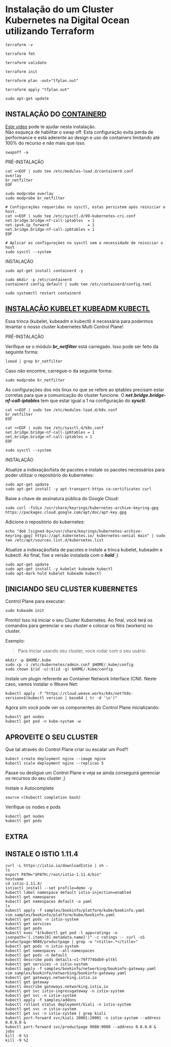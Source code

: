# Instalação do um Cluster Kubernetes na Digital Ocean utilizando Terraform

```
terraform -v
```
```
terraform fmt
```
```
terraform validate
```

```
terraform init
```

```
terraform plan -out="tfplan.out"
```
```
terraform apply "tfplan.out"
```

```console
sudo apt-get update
```

## INSTALAÇÃO DO [CONTAINERD](https://kubernetes.io/docs/setup/production-environment/container-runtimes/)
[Este vídeo](https://www.youtube.com/watch?v=DXw6NODrIpc) pode te ajudar nesta instalação.  
Não esqueça de habilitar o swap off. Esta configuração evita perda de performance e está aderente ao design e uso de containers limitando até 100% do recurso e não mais que isso. 

```console
swapoff -a

```

PRÉ-INSTALAÇÃO  

```console
cat <<EOF | sudo tee /etc/modules-load.d/containerd.conf
overlay
br_netfilter
EOF

sudo modprobe overlay
sudo modprobe br_netfilter

# Configurações requeridas no sysctl, estas persistem após reiniciar o host.
cat <<EOF | sudo tee /etc/sysctl.d/99-kubernetes-cri.conf
net.bridge.bridge-nf-call-iptables  = 1
net.ipv4.ip_forward                 = 1
net.bridge.bridge-nf-call-ip6tables = 1
EOF

# Aplicar as configurações no sysctl sem a necessidade de reiniciar o host
sudo sysctl --system
```
INSTALAÇÃO  

```console
sudo apt-get install containerd -y
	
sudo mkdir -p /etc/containerd
containerd config default | sudo tee /etc/containerd/config.toml

sudo systemctl restart containerd
```
## [INSTALAÇÃO KUBELET KUBEADM KUBECTL](https://kubernetes.io/docs/setup/production-environment/tools/kubeadm/install-kubeadm/)

Essa trinca (kubelet, kubeadm e kubectl) é necessária para podermos levantar o nosso cluster kubernetes Multi Control Plane!

PRÉ-INSTALAÇÃO  

Verifique se o módulo ***br_netfilter*** está carregado. Isso pode ser feito da seguinte forma:

```console
lsmod | grep br_netfilter
```

Caso não encontre, carregue-o da seguinte forma:
```console
sudo modprobe br_netfilter
```
As configurações dos nós linux no que se refere ao iptables precisam estar corretas para que a comunicação do cluster funcione. O ***net.bridge.bridge-nf-call-iptables*** tem que estar igual a 1 na configuração do ***sysctl***. 

```console
cat <<EOF | sudo tee /etc/modules-load.d/k8s.conf
br_netfilter
EOF

cat <<EOF | sudo tee /etc/sysctl.d/k8s.conf
net.bridge.bridge-nf-call-ip6tables = 1
net.bridge.bridge-nf-call-iptables = 1
EOF

sudo sysctl --system
```  
INSTALAÇÃO  

Atualize a indexação/lista de pacotes e instale os pacotes necessários para poder utilizar o repositório do kubernetes:

```console
sudo apt-get update
sudo apt-get install -y apt-transport-https ca-certificates curl
```  

Baixe a chave de assinatura pública do Google Cloud:
```console
sudo curl -fsSLo /usr/share/keyrings/kubernetes-archive-keyring.gpg https://packages.cloud.google.com/apt/doc/apt-key.gpg
```

Adicione o repositório do kubernetes:
```console
echo "deb [signed-by=/usr/share/keyrings/kubernetes-archive-keyring.gpg] https://apt.kubernetes.io/ kubernetes-xenial main" | sudo tee /etc/apt/sources.list.d/kubernetes.list
```
Atualize a indexação/lista de pacotes e instale a trinca kubelet, kubeadm e kubectl. Ao final, fixe a versão instalada com o ***hold*** ;)
```console
sudo apt-get update
sudo apt-get install -y kubelet kubeadm kubectl
sudo apt-mark hold kubelet kubeadm kubectl
```
## [INICIANDO SEU CLUSTER KUBERNETES 

Control Plane para executar:
```console
sudo kubeadm init
```
Pronto! Isso irá iniciar o seu Cluster Kubernetes.
Ao final, você terá os comandos para gerenciar o seu cluster e colocar os Nós (workers) no cluster.  

Exemplo:

>Para iniciar usando seu cluster, voce rodar com o seu usário:

```console
mkdir -p $HOME/.kube
sudo cp -i /etc/kubernetes/admin.conf $HOME/.kube/config
sudo chown $(id -u):$(id -g) $HOME/.kube/config
```
Instale um plugin referente ao Container Network Interface (CNI). Neste caso, vamos instalar o Weave Net:
```console
kubectl apply -f "https://cloud.weave.works/k8s/net?k8s-version=$(kubectl version | base64 | tr -d '\n')"
```
Agora sim você pode ver os componentes do Control Plane inicializando:
```console
kubectl get nodes
kubectl get pod -n kube-system -w
```
## APROVEITE O SEU CLUSTER

Que tal através do Control Plane criar ou escalar um Pod?!
```console
kubect create deployment nginx --image nginx
kubectl scale deployment nginx --replicas 5
```

Pause ou desligue um Control Plane e veja se ainda conseguirá gerenciar os recursos do seu cluster ;)

Instale o Autocomplete
```console
source <(kubectl completion bash)
```
Verifique os nodes e pods
```console
kubectl get nodes
kubectl get pods
```

## EXTRA
## INSTALE O ISTIO 1.11.4
```console
curl -L https://istio.io/downloadIstio | sh -
ls
export PATH="$PATH:/root/istio-1.11.4/bin"
hostname
cd istio-1.11.4/
istioctl install --set profile=demo -y
kubectl label namespace default istio-injection=enabled
kubectl get namespaces 
kubectl get namespaces default -o yaml
ls
kubectl apply -f samples/bookinfo/platform/kube/bookinfo.yaml
vim samples/bookinfo/platform/kube/bookinfo.yaml
kubectl get pods -n istio-system
kubectl get services
kubectl get pods
kubectl exec "$(kubectl get pod -l app=ratings -o jsonpath='{.items[0].metadata.name}')" -c ratings -- curl -sS productpage:9080/productpage | grep -o "<title>.*</title>"
kubectl get pods -n istio-system
kubectl get namespaces --all-namespaces
kubectl get pods -n default 
kubectl describe pods details-v1-79f774bdb9-pltkl
kubectl get services -n istio-system 
kubectl apply -f samples/bookinfo/networking/bookinfo-gateway.yaml
vim samples/bookinfo/networking/bookinfo-gateway.yaml
kubectl get gateways.networking.istio.io 
kubectl get gateway
kubectl describe gateways.networking.istio.io 
kubectl get svc istio-ingressgateway -n istio-system
kubectl get svc -n istio-system 
kubectl apply -f samples/addons
kubectl rollout status deployment/kiali -n istio-system
kubectl get svc -n istio-system 
kubectl get svc -n istio-system | grep kiali
kubectl port-forward svc/kiali 20001:20001 -n istio-system --address 0.0.0.0 &
kubectl port-forward svc/productpage 9080:9080 --address 0.0.0.0 &
jobs
kill -9 %1
kill -9 %2
```
